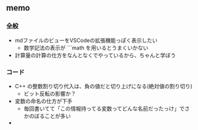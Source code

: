 ## memo
### 全般
- mdファイルのビューをVSCodeの拡張機能っぽく表示したい
  - 数学記法の表示が ```math を用いるとうまくいかない
- 計算量の計算の仕方をなんとなくでやっているから、ちゃんと学ぼう

### コード
- C++ の整数割り切り代入は、負の値だと切り上げになる(絶対値の割り切り)
  - ビット反転の影響か？
- 変数の命名の仕方が下手
  - 毎回書いてて「この情報持ってる変数ってどんな名前だったっけ」でさかのぼることが多い
- 
